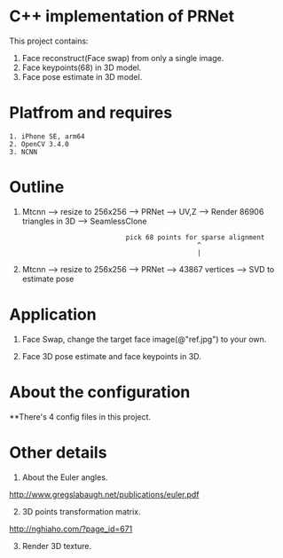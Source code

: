 # C++ implementation of PRNet
This project contains:
1. Face reconstruct(Face swap) from only a single image.
2. Face keypoints(68) in 3D model.
3. Face pose estimate in 3D model.

# Platfrom and requires
    1. iPhone SE, arm64
    2. OpenCV 3.4.0
    3. NCNN
    
# Outline
1. Mtcnn --> resize to 256x256 --> PRNet --> UV,Z --> Render 86906 triangles in 3D --> SeamlessClone

                                 pick 68 points for sparse alignment
                                                   ^
                                                   |
2. Mtcnn --> resize to 256x256 --> PRNet --> 43867 vertices --> SVD to estimate pose

                                                   

# Application
1. Face Swap, change the target face image(@"ref.jpg") to your own.

2. Face 3D pose estimate and face keypoints in 3D.

# About the configuration
**There's 4 config files in this project.

# Other details
1. About the Euler angles.

http://www.gregslabaugh.net/publications/euler.pdf

2. 3D points transformation matrix.

http://nghiaho.com/?page_id=671

3. Render 3D texture.
